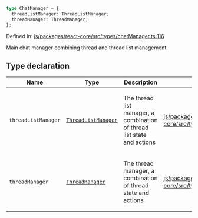 ```ts
type ChatManager = {
  threadListManager: ThreadListManager;
  threadManager: ThreadManager;
};
```

Defined in: [js/packages/react-core/src/types/chatManager.ts:116](https://github.com/thesysdev/crayon/blob/main/js/packages/react-core/src/types/chatManager.ts#L116)

Main chat manager combining thread and thread list management

## Type declaration

<table>
<thead>
<tr>
<th>Name</th>
<th>Type</th>
<th>Description</th>
<th>Defined in</th>
</tr>
</thead>
<tbody>
<tr>
<td>

<a id="threadlistmanager"></a> `threadListManager`

</td>
<td>

[`ThreadListManager`](ThreadListManager.md)

</td>
<td>

The thread list manager, a combination of thread list state and actions

</td>
<td>

[js/packages/react-core/src/types/chatManager.ts:118](https://github.com/thesysdev/crayon/blob/main/js/packages/react-core/src/types/chatManager.ts#L118)

</td>
</tr>
<tr>
<td>

<a id="threadmanager"></a> `threadManager`

</td>
<td>

[`ThreadManager`](ThreadManager.md)

</td>
<td>

The thread manager, a combination of thread state and actions

</td>
<td>

[js/packages/react-core/src/types/chatManager.ts:120](https://github.com/thesysdev/crayon/blob/main/js/packages/react-core/src/types/chatManager.ts#L120)

</td>
</tr>
</tbody>
</table>
